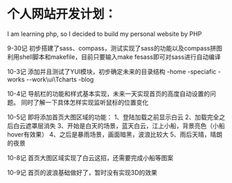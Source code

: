 个人网站开发计划：
==========
I am learning php, so I decided to build my personal website by PHP

9-30记
初步搭建了sass、compass，测试实现了sass的功能以及compass拼图
利用shell脚本和makefile，目前只要输入make fesass即可对sass进行自动编译

10-3记
添加并且测试了YUI模块，初步确定未来的目录结构
-home
-speciafic
-works
--work\ui\Tcharts
-blog

10-4记
导航栏的功能和样式基本实现，未来一天实现首页的高度自动设置的问题。
同时了解一下具体怎样实现监听鼠标的位置变化

10-5记
即将添加首页大图区域的功能：
1、登陆加载之前显示白云
2、加载完全之后白云遮罩层消失
3、开始是白天的场景，蓝天白云，江上小船，背景亮色（小船hover有效果）
4、之后是暴雨场景，画面暗黑，波浪比较大
5、雨后天晴，晴朗的夜景

10-8记
首页大图区域实现了白云这招，还需要完成小船等图案

10-9记
首页的波浪基础做好了，暂时没有实现3D的效果
